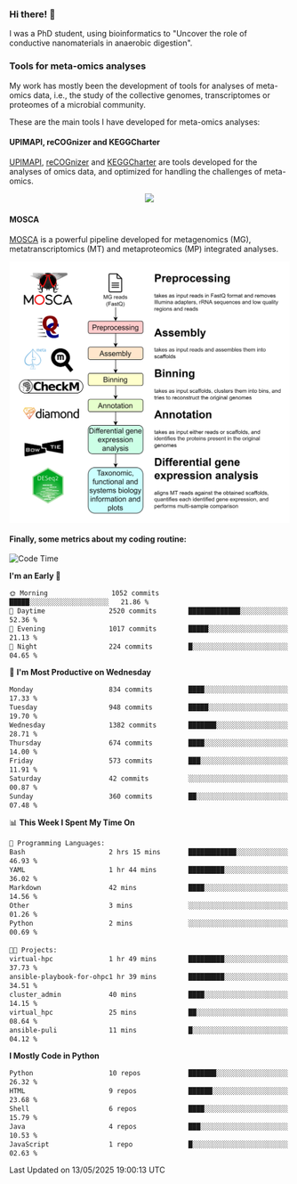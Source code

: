### Hi there! 👋

I was a PhD student, using bioinformatics to "Uncover the role of conductive nanomaterials in anaerobic digestion".

### Tools for meta-omics analyses

My work has mostly been the development of tools for analyses of meta-omics data, i.e., the study of the collective genomes, transcriptomes or proteomes of a microbial community.

These are the main tools I have developed for meta-omics analyses:

#### UPIMAPI, reCOGnizer and KEGGCharter

[UPIMAPI](https://github.com/iquasere/UPIMAPI), [reCOGnizer](https://github.com/iquasere/reCOGnizer) and [KEGGCharter](https://github.com/iquasere/KEGGCharter) are tools developed for the analyses of omics data, and optimized for handling the challenges of meta-omics.

<p align="center">
    <img src="assets/annotation_paper.png">
</p>

#### MOSCA

[MOSCA](https://github.com/iquasere/MOSCA) is a powerful pipeline developed for metagenomics (MG), metatranscriptomics (MT) and metaproteomics (MP) integrated analyses.

<p align="center">
    <img src="assets/mosca_workflow.png" align="center" width="700">
</p>


#### Finally, some metrics about my coding routine:

<!--START_SECTION:waka-->
![Code Time](http://img.shields.io/badge/Code%20Time-924%20hrs%2035%20mins-blue)

**I'm an Early 🐤** 

```text
🌞 Morning                1052 commits        █████░░░░░░░░░░░░░░░░░░░░   21.86 % 
🌆 Daytime                2520 commits        █████████████░░░░░░░░░░░░   52.36 % 
🌃 Evening                1017 commits        █████░░░░░░░░░░░░░░░░░░░░   21.13 % 
🌙 Night                  224 commits         █░░░░░░░░░░░░░░░░░░░░░░░░   04.65 % 
```
📅 **I'm Most Productive on Wednesday** 

```text
Monday                   834 commits         ████░░░░░░░░░░░░░░░░░░░░░   17.33 % 
Tuesday                  948 commits         █████░░░░░░░░░░░░░░░░░░░░   19.70 % 
Wednesday                1382 commits        ███████░░░░░░░░░░░░░░░░░░   28.71 % 
Thursday                 674 commits         ████░░░░░░░░░░░░░░░░░░░░░   14.00 % 
Friday                   573 commits         ███░░░░░░░░░░░░░░░░░░░░░░   11.91 % 
Saturday                 42 commits          ░░░░░░░░░░░░░░░░░░░░░░░░░   00.87 % 
Sunday                   360 commits         ██░░░░░░░░░░░░░░░░░░░░░░░   07.48 % 
```


📊 **This Week I Spent My Time On** 

```text
💬 Programming Languages: 
Bash                     2 hrs 15 mins       ████████████░░░░░░░░░░░░░   46.93 % 
YAML                     1 hr 44 mins        █████████░░░░░░░░░░░░░░░░   36.02 % 
Markdown                 42 mins             ████░░░░░░░░░░░░░░░░░░░░░   14.56 % 
Other                    3 mins              ░░░░░░░░░░░░░░░░░░░░░░░░░   01.26 % 
Python                   2 mins              ░░░░░░░░░░░░░░░░░░░░░░░░░   00.69 % 

🐱‍💻 Projects: 
virtual-hpc              1 hr 49 mins        █████████░░░░░░░░░░░░░░░░   37.73 % 
ansible-playbook-for-ohpc1 hr 39 mins        █████████░░░░░░░░░░░░░░░░   34.51 % 
cluster_admin            40 mins             ████░░░░░░░░░░░░░░░░░░░░░   14.15 % 
virtual_hpc              25 mins             ██░░░░░░░░░░░░░░░░░░░░░░░   08.64 % 
ansible-puli             11 mins             █░░░░░░░░░░░░░░░░░░░░░░░░   04.12 % 
```

**I Mostly Code in Python** 

```text
Python                   10 repos            ███████░░░░░░░░░░░░░░░░░░   26.32 % 
HTML                     9 repos             ██████░░░░░░░░░░░░░░░░░░░   23.68 % 
Shell                    6 repos             ████░░░░░░░░░░░░░░░░░░░░░   15.79 % 
Java                     4 repos             ███░░░░░░░░░░░░░░░░░░░░░░   10.53 % 
JavaScript               1 repo              █░░░░░░░░░░░░░░░░░░░░░░░░   02.63 % 
```




 Last Updated on 13/05/2025 19:00:13 UTC
<!--END_SECTION:waka-->
